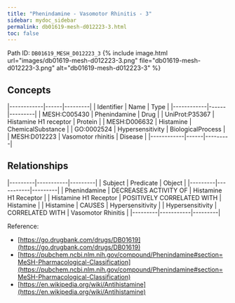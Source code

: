 ```yaml
---
title: "Phenindamine - Vasomotor Rhinitis - 3"
sidebar: mydoc_sidebar
permalink: db01619-mesh-d012223-3.html
toc: false 
---
```



Path ID: `DB01619_MESH_D012223_3`
{% include image.html url="images/db01619-mesh-d012223-3.png" file="db01619-mesh-d012223-3.png" alt="db01619-mesh-d012223-3" %}

## Concepts

|------------|------|---------|
| Identifier | Name | Type    |
|------------|------|---------|
| MESH:C005430 | Phenindamine | Drug |
| UniProt:P35367 | Histamine H1 receptor | Protein |
| MESH:D006632 | Histamine | ChemicalSubstance |
| GO:0002524 | Hypersensitivity | BiologicalProcess |
| MESH:D012223 | Vasomotor rhinitis | Disease |
|------------|------|---------|

## Relationships

|---------|-----------|---------|
| Subject | Predicate | Object  |
|---------|-----------|---------|
| Phenindamine | DECREASES ACTIVITY OF | Histamine H1 Receptor |
| Histamine H1 Receptor | POSITIVELY CORRELATED WITH | Histamine |
| Histamine | CAUSES | Hypersensitivity |
| Hypersensitivity | CORRELATED WITH | Vasomotor Rhinitis |
|---------|-----------|---------|

Reference: 
  - [https://go.drugbank.com/drugs/DB01619](https://go.drugbank.com/drugs/DB01619)
  - [https://pubchem.ncbi.nlm.nih.gov/compound/Phenindamine#section=MeSH-Pharmacological-Classification](https://pubchem.ncbi.nlm.nih.gov/compound/Phenindamine#section=MeSH-Pharmacological-Classification)
  - [https://en.wikipedia.org/wiki/Antihistamine](https://en.wikipedia.org/wiki/Antihistamine)
